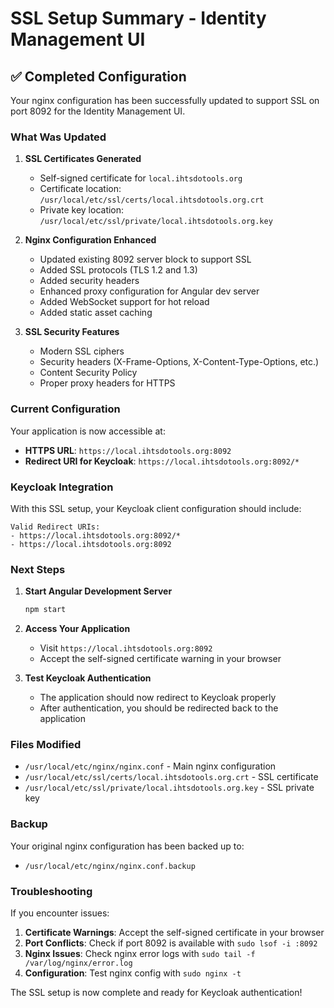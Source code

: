 # SSL Setup Summary - Identity Management UI

## ✅ Completed Configuration

Your nginx configuration has been successfully updated to support SSL on port 8092 for the Identity Management UI.

### What Was Updated

1. **SSL Certificates Generated**
   - Self-signed certificate for `local.ihtsdotools.org`
   - Certificate location: `/usr/local/etc/ssl/certs/local.ihtsdotools.org.crt`
   - Private key location: `/usr/local/etc/ssl/private/local.ihtsdotools.org.key`

2. **Nginx Configuration Enhanced**
   - Updated existing 8092 server block to support SSL
   - Added SSL protocols (TLS 1.2 and 1.3)
   - Added security headers
   - Enhanced proxy configuration for Angular dev server
   - Added WebSocket support for hot reload
   - Added static asset caching

3. **SSL Security Features**
   - Modern SSL ciphers
   - Security headers (X-Frame-Options, X-Content-Type-Options, etc.)
   - Content Security Policy
   - Proper proxy headers for HTTPS

### Current Configuration

Your application is now accessible at:
- **HTTPS URL**: `https://local.ihtsdotools.org:8092`
- **Redirect URI for Keycloak**: `https://local.ihtsdotools.org:8092/*`

### Keycloak Integration

With this SSL setup, your Keycloak client configuration should include:
```
Valid Redirect URIs:
- https://local.ihtsdotools.org:8092/*
- https://local.ihtsdotools.org:8092
```

### Next Steps

1. **Start Angular Development Server**
   ```bash
   npm start
   ```

2. **Access Your Application**
   - Visit `https://local.ihtsdotools.org:8092`
   - Accept the self-signed certificate warning in your browser

3. **Test Keycloak Authentication**
   - The application should now redirect to Keycloak properly
   - After authentication, you should be redirected back to the application

### Files Modified

- `/usr/local/etc/nginx/nginx.conf` - Main nginx configuration
- `/usr/local/etc/ssl/certs/local.ihtsdotools.org.crt` - SSL certificate
- `/usr/local/etc/ssl/private/local.ihtsdotools.org.key` - SSL private key

### Backup

Your original nginx configuration has been backed up to:
- `/usr/local/etc/nginx/nginx.conf.backup`

### Troubleshooting

If you encounter issues:

1. **Certificate Warnings**: Accept the self-signed certificate in your browser
2. **Port Conflicts**: Check if port 8092 is available with `sudo lsof -i :8092`
3. **Nginx Issues**: Check nginx error logs with `sudo tail -f /var/log/nginx/error.log`
4. **Configuration**: Test nginx config with `sudo nginx -t`

The SSL setup is now complete and ready for Keycloak authentication!
